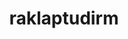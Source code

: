 ---
title: raklaptudirm
github: https://github.com/raklaptudirm
mode: dark
transition: 1s
score: 86.2
archetype:
- Innovative
---